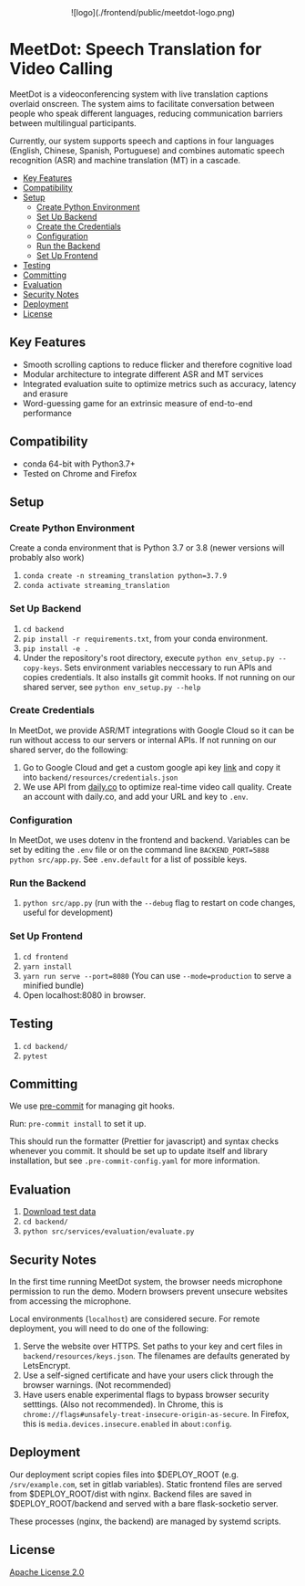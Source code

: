 <div align="center">
![logo](./frontend/public/meetdot-logo.png)
</div>

# MeetDot: Speech Translation for Video Calling

MeetDot is a videoconferencing system with live translation captions overlaid onscreen.
The system aims to facilitate conversation between people who speak different languages,
reducing communication barriers between multilingual participants.

Currently, our system supports speech and captions in four languages (English, Chinese, Spanish, Portuguese)
and combines automatic speech recognition (ASR) and machine translation (MT) in a cascade.

- [Key Features](#key-features)
- [Compatibility](#compatibility)
- [Setup](#setup)
  - [Create Python Environment](#create-python-environment)
  - [Set Up Backend](#set-up-backend)
  - [Create the Credentials](#create-the-credentials)
  - [Configuration](#configuration)
  - [Run the Backend](#run-the-backend)
  - [Set Up Frontend](#set-up-frontend)
- [Testing](#testing)
- [Committing](#committing)
- [Evaluation](#evaluation)
- [Security Notes](#security-notes)
- [Deployment](#deployment)
- [License](#license)

## Key Features

- Smooth scrolling captions to reduce flicker and therefore cognitive load
- Modular architecture to integrate different ASR and MT services
- Integrated evaluation suite to optimize metrics such as accuracy, latency and erasure
- Word-guessing game for an extrinsic measure of end-to-end performance

## Compatibility

- conda 64-bit with Python3.7+
- Tested on Chrome and Firefox

## Setup

### Create Python Environment

Create a conda environment that is Python 3.7 or 3.8 (newer versions will probably also work)

1. `conda create -n streaming_translation python=3.7.9`
2. `conda activate streaming_translation`

### Set Up Backend

1. `cd backend`
2. `pip install -r requirements.txt`, from your conda environment.
3. `pip install -e .`
4. Under the repository's root directory, execute `python env_setup.py --copy-keys`. Sets environment variables neccessary to run APIs and copies credentials. It also installs git commit hooks. If not running on our shared server, see `python env_setup.py --help`

### Create Credentials

In MeetDot, we provide ASR/MT integrations with Google Cloud so it can be run without access to our servers or internal APIs.
If not running on our shared server, do the following:

1. Go to Google Cloud and get a custom google api key [link](https://cloud.google.com/docs/authentication/getting-started) and copy it into `backend/resources/credentials.json`
2. We use API from [daily.co](https://www.daily.co) to optimize real-time video call quality. Create an account with daily.co, and add your URL and key to `.env`.

### Configuration

In MeetDot, we uses dotenv in the frontend and backend.
Variables can be set by editing the `.env` file or on the command line `BACKEND_PORT=5888 python src/app.py`.
See `.env.default` for a list of possible keys.

### Run the Backend

1. `python src/app.py` (run with the `--debug` flag to restart on code changes, useful for development)

### Set Up Frontend

1. `cd frontend`
2. `yarn install`
3. `yarn run serve --port=8080` (You can use `--mode=production` to serve a minified bundle)
4. Open localhost:8080 in browser.

## Testing

1. `cd backend/`
2. `pytest`

## Committing

We use [pre-commit](https://pre-commit.com/) for managing git hooks.

Run: `pre-commit install` to set it up.

This should run the formatter (Prettier for javascript) and syntax checks whenever you commit.
It should be set up to update itself and library installation, but see `.pre-commit-config.yaml` for more information.

## Evaluation

1. [Download test data](./backend/src/services/evaluation/)
2. `cd backend/`
3. `python src/services/evaluation/evaluate.py`

## Security Notes

In the first time running MeetDot system, the browser needs microphone permission to run the demo. Modern browsers prevent unsecure websites from accessing the microphone.

Local environments (`localhost`) are considered secure. For remote deployment, you will need to do one of the following:

1. Serve the website over HTTPS. Set paths to your key and cert files in `backend/resources/keys.json`. The filenames are defaults generated by LetsEncrypt.
2. Use a self-signed certificate and have your users click through the browser warnings. (Not recommended)
3. Have users enable experimental flags to bypass browser security setttings. (Also not recommended). In Chrome, this is `chrome://flags#unsafely-treat-insecure-origin-as-secure`. In Firefox, this is `media.devices.insecure.enabled` in `about:config`.

## Deployment

Our deployment script copies files into $DEPLOY_ROOT (e.g. `/srv/example.com`, set in gitlab variables).
Static frontend files are served from $DEPLOY_ROOT/dist with nginx.
Backend files are saved in $DEPLOY_ROOT/backend and served with a bare flask-socketio server.

These processes (nginx, the backend) are managed by systemd scripts.

## License

[Apache License 2.0](LICENSE)
